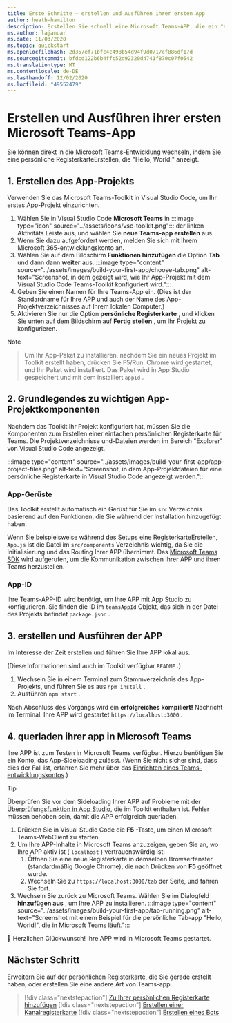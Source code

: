 ```yaml
---
title: Erste Schritte – erstellen und Ausführen ihrer ersten App
author: heath-hamilton
description: Erstellen Sie schnell eine Microsoft Teams-APP, die ein "Hello, World!" anzeigt. Nachricht mit dem Microsoft Teams-Toolkit.
ms.author: lajanuar
ms.date: 11/03/2020
ms.topic: quickstart
ms.openlocfilehash: 2d357ef71bfc4c498b54d94f9d0717cf886df17d
ms.sourcegitcommit: bfdcd122b6b4ffc52d92320d4741f870c07f0542
ms.translationtype: MT
ms.contentlocale: de-DE
ms.lasthandoff: 12/02/2020
ms.locfileid: "49552479"
---
```

# <a name="build-and-run-your-first-microsoft-teams-app"></a>Erstellen und Ausführen ihrer ersten Microsoft Teams-App

Sie können direkt in die Microsoft Teams-Entwicklung wechseln, indem Sie eine persönliche RegisterkarteErstellen, die "Hello, World!" anzeigt.

## <a name="1-create-your-app-project"></a>1. Erstellen des App-Projekts

Verwenden Sie das Microsoft Teams-Toolkit in Visual Studio Code, um Ihr erstes App-Projekt einzurichten.

1. Wählen Sie in Visual Studio Code **Microsoft Teams** in :::image type="icon" source="../assets/icons/vsc-toolkit.png"::: der linken Aktivitäts Leiste aus, und wählen Sie **neue Teams-app erstellen** aus.
1. Wenn Sie dazu aufgefordert werden, melden Sie sich mit Ihrem Microsoft 365-entwicklungskonto an.
1. Wählen Sie auf dem Bildschirm **Funktionen hinzufügen** die Option **Tab** und dann dann **weiter** aus.
:::image type="content" source="../assets/images/build-your-first-app/choose-tab.png" alt-text="Screenshot, in dem gezeigt wird, wie Ihr App-Projekt mit dem Visual Studio Code Teams-Toolkit konfiguriert wird.":::
1. Geben Sie einen Namen für Ihre Teams-App ein. (Dies ist der Standardname für Ihre APP und auch der Name des App-Projektverzeichnisses auf Ihrem lokalen Computer.)
1. Aktivieren Sie nur die Option **persönliche Registerkarte** , und klicken Sie unten auf dem Bildschirm auf **Fertig stellen** , um Ihr Projekt zu konfigurieren.

> [!NOTE]

> Um Ihr App-Paket zu installieren, nachdem Sie ein neues Projekt im Toolkit erstellt haben, drücken Sie F5/Run. Chrome wird gestartet, und Ihr Paket wird installiert. Das Paket wird in App Studio gespeichert und mit dem installiert `appId` .

## <a name="2-understand-important-app-project-components"></a>2. Grundlegendes zu wichtigen App-Projektkomponenten

Nachdem das Toolkit Ihr Projekt konfiguriert hat, müssen Sie die Komponenten zum Erstellen einer einfachen persönlichen Registerkarte für Teams. Die Projektverzeichnisse und-Dateien werden im Bereich "Explorer" von Visual Studio Code angezeigt.

:::image type="content" source="../assets/images/build-your-first-app/app-project-files.png" alt-text="Screenshot, in dem App-Projektdateien für eine persönliche Registerkarte in Visual Studio Code angezeigt werden.":::

### <a name="app-scaffolding"></a>App-Gerüste

Das Toolkit erstellt automatisch ein Gerüst für Sie im `src` Verzeichnis basierend auf den Funktionen, die Sie während der Installation hinzugefügt haben.

Wenn Sie beispielsweise während des Setups eine RegisterkarteErstellen, `App.js` ist die Datei im `src/components` Verzeichnis wichtig, da Sie die Initialisierung und das Routing Ihrer APP übernimmt. Das [Microsoft Teams SDK](../tabs/how-to/using-teams-client-sdk.md) wird aufgerufen, um die Kommunikation zwischen Ihrer APP und ihren Teams herzustellen.

### <a name="app-id"></a>App-ID

Ihre Teams-APP-ID wird benötigt, um Ihre APP mit App Studio zu konfigurieren. Sie finden die ID im `teamsAppId` Objekt, das sich in der Datei des Projekts befindet `package.json` .

## <a name="3-build-and-run-your-app"></a>3. erstellen und Ausführen der APP

Im Interesse der Zeit erstellen und führen Sie Ihre APP lokal aus.

(Diese Informationen sind auch im Toolkit verfügbar `README` .)

1. Wechseln Sie in einem Terminal zum Stammverzeichnis des App-Projekts, und führen Sie es aus `npm install` .
1. Ausführen `npm start` .

Nach Abschluss des Vorgangs wird ein **erfolgreiches kompiliert!** Nachricht im Terminal. Ihre APP wird gestartet `https://localhost:3000` .

## <a name="4-sideload-your-app-in-teams"></a>4. querladen ihrer app in Microsoft Teams

Ihre APP ist zum Testen in Microsoft Teams verfügbar. Hierzu benötigen Sie ein Konto, das App-Sideloading zulässt. (Wenn Sie nicht sicher sind, dass dies der Fall ist, erfahren Sie mehr über das [Einrichten eines Teams-entwicklungskontos](../build-your-first-app/build-first-app-overview.md#set-up-your-development-account).)

> [!TIP]
> Überprüfen Sie vor dem Sideloading Ihrer APP auf Probleme mit der [Überprüfungsfunktion in App Studio](../concepts/deploy-and-publish/appsource/prepare/submission-checklist.md#teams-app-validation-tool), die im Toolkit enthalten ist. Fehler müssen behoben sein, damit die APP erfolgreich querladen.

1. Drücken Sie in Visual Studio Code die **F5** -Taste, um einen Microsoft Teams-WebClient zu starten.
1. Um Ihre APP-Inhalte in Microsoft Teams anzuzeigen, geben Sie an, wo Ihre APP aktiv ist ( `localhost` ) vertrauenswürdig ist:
   1. Öffnen Sie eine neue Registerkarte in demselben Browserfenster (standardmäßig Google Chrome), die nach Drücken von **F5** geöffnet wurde.
   1. Wechseln Sie zu `https://localhost:3000/tab` der Seite, und fahren Sie fort.
1. Wechseln Sie zurück zu Microsoft Teams. Wählen Sie im Dialogfeld **hinzufügen aus** , um Ihre APP zu installieren.
:::image type="content" source="../assets/images/build-your-first-app/tab-running.png" alt-text="Screenshot mit einem Beispiel für die persönliche Tab-app &quot;Hello, World!&quot;, die in Microsoft Teams läuft.":::

🎉 Herzlichen Glückwunsch! Ihre APP wird in Microsoft Teams gestartet.

## <a name="next-step"></a>Nächster Schritt

Erweitern Sie auf der persönlichen Registerkarte, die Sie gerade erstellt haben, oder erstellen Sie eine andere Art von Teams-app.

> [!div class="nextstepaction"]
> [Zu Ihrer persönlichen Registerkarte hinzufügen](../build-your-first-app/build-personal-tab.md)
> [!div class="nextstepaction"]
> [Erstellen einer Kanalregisterkarte](../build-your-first-app/build-channel-tab.md)
> [!div class="nextstepaction"]
> [Erstellen eines Bots](../build-your-first-app/build-bot.md)
